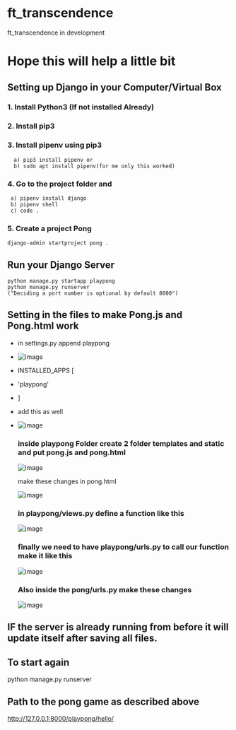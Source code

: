 # ft_transcendence

ft_transcendence in development

# Hope this will help a little bit

## Setting up Django in your Computer/Virtual Box
### 1.  Install Python3 (If not installed Already)
### 2.  Install pip3
### 3.  Install pipenv using pip3
      a) pip3 install pipenv or
      b) sudo apt install pipenv(for me only this worked)
### 4. Go to the project folder and
     a) pipenv install django
     b) pipenv shell
     c) code .
### 5. Create a project Pong
    django-admin startproject pong .

## Run your Django Server
    python manage.py startapp playpong
    python manage.py runserver
    ("Deciding a port number is optional by default 8000")

## Setting in the files to make Pong.js and Pong.html work

- in settings.py append playpong
- ![image](https://github.com/MartijnWallage/ft_transcendence/assets/123320243/9a16d89b-ba4e-4177-a807-e4be73c75971)

- INSTALLED_APPS [
-   'playpong'
- ]

- add this as well
- ![image](https://github.com/MartijnWallage/ft_transcendence/assets/123320243/9536940b-ca7a-445d-95b0-f86c8e5ecb6e)

  ### inside playpong Folder create 2 folder templates and static and put pong.js and pong.html
  
  ![image](https://github.com/MartijnWallage/ft_transcendence/assets/123320243/d14c4532-99b0-42c6-a761-5eec510227a1)

  make these changes in pong.html
  
  ![image](https://github.com/MartijnWallage/ft_transcendence/assets/123320243/bdff81ff-c288-45c0-bd10-364ae9d2a50d)


  ### in playpong/views.py define a function like this
  ![image](https://github.com/MartijnWallage/ft_transcendence/assets/123320243/beac7562-77ca-44bf-95a6-eb9e529572e8)

  ### finally we need to have playpong/urls.py to call our function make it like this
  ![image](https://github.com/MartijnWallage/ft_transcendence/assets/123320243/314b5369-645f-4f1e-bbd7-c946d0831ca8)

  ### Also inside the pong/urls.py make these changes
  ![image](https://github.com/MartijnWallage/ft_transcendence/assets/123320243/fc9d085b-8001-4a83-8870-be40e56bd9f3)


## IF the server is already running from before it will update itself after saving all files.
## To start again
  python manage.py runserver

  ## Path to the pong game as described above
  http://127.0.0.1:8000/playpong/hello/